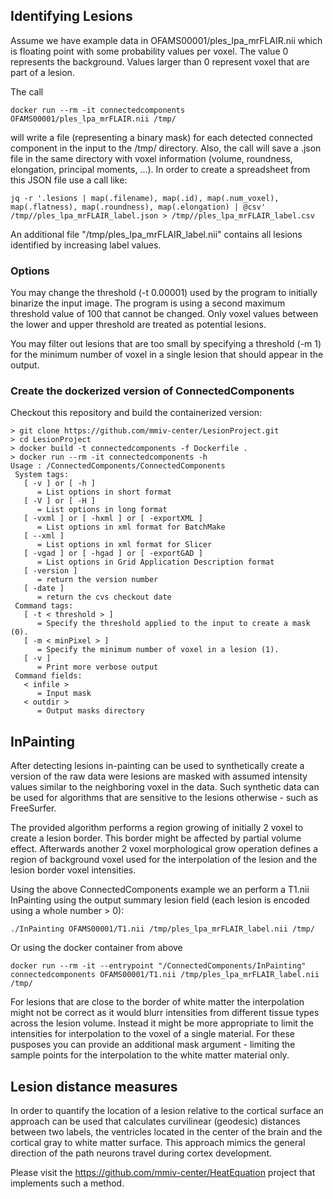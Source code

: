 ## Identifying Lesions

Assume we have example data in OFAMS00001/ples_lpa_mrFLAIR.nii which is floating point with some probability values per voxel. The value 0 represents the background. Values larger than 0 represent voxel that are part of a lesion.

The call
```
docker run --rm -it connectedcomponents OFAMS00001/ples_lpa_mrFLAIR.nii /tmp/
```
will write a file (representing a binary mask) for each detected connected component in the input to the /tmp/ directory. Also, the call will save a .json file in the same directory with voxel information (volume, roundness, elongation, principal moments, ...). In order to create a spreadsheet from this JSON file use a call like:
```
jq -r '.lesions | map(.filename), map(.id), map(.num_voxel), map(.flatness), map(.roundness), map(.elongation) | @csv' /tmp//ples_lpa_mrFLAIR_label.json > /tmp//ples_lpa_mrFLAIR_label.csv
```

An additional file "/tmp/ples_lpa_mrFLAIR_label.nii" contains all lesions identified by increasing label values.

### Options

You may change the threshold (-t 0.00001) used by the program to initially binarize the input image. The program is using a second maximum threshold value of 100 that cannot be changed. Only voxel values between the lower and upper threshold are treated as potential lesions.

You may filter out lesions that are too small by specifying a threshold (-m 1) for the minimum number of voxel in a single lesion that
should appear in the output.

### Create the dockerized version of ConnectedComponents

Checkout this repository and build the containerized version:
```
> git clone https://github.com/mmiv-center/LesionProject.git
> cd LesionProject
> docker build -t connectedcomponents -f Dockerfile .
> docker run --rm -it connectedcomponents -h
Usage : /ConnectedComponents/ConnectedComponents
 System tags: 
   [ -v ] or [ -h ]
      = List options in short format
   [ -V ] or [ -H ]
      = List options in long format
   [ -vxml ] or [ -hxml ] or [ -exportXML ]
      = List options in xml format for BatchMake
   [ --xml ]
      = List options in xml format for Slicer
   [ -vgad ] or [ -hgad ] or [ -exportGAD ]
      = List options in Grid Application Description format
   [ -version ]
      = return the version number
   [ -date ]
      = return the cvs checkout date
 Command tags: 
   [ -t < threshold > ]
      = Specify the threshold applied to the input to create a mask (0).
   [ -m < minPixel > ]
      = Specify the minimum number of voxel in a lesion (1).
   [ -v ]
      = Print more verbose output
 Command fields: 
   < infile > 
      = Input mask
   < outdir > 
      = Output masks directory
```

## InPainting

After detecting lesions in-painting can be used to synthetically create a version of the raw data were lesions
are masked with assumed intensity values similar to the neighboring voxel in the data. Such synthetic data can be
used for algorithms that are sensitive to the lesions otherwise - such as FreeSurfer.

The provided algorithm performs a region growing of initially 2 voxel to create a lesion border. This border might
be affected by partial volume effect. Afterwards another 2 voxel morphological grow operation defines a region of
background voxel used for the interpolation of the lesion and the lesion border voxel intensities.

Using the above ConnectedComponents example we an perform a T1.nii InPainting using the output
summary lesion field (each lesion is encoded using a whole number > 0):
```
./InPainting OFAMS00001/T1.nii /tmp/ples_lpa_mrFLAIR_label.nii /tmp/
```
Or using the docker container from above
```
docker run --rm -it --entrypoint "/ConnectedComponents/InPainting" connectedcomponents OFAMS00001/T1.nii /tmp/ples_lpa_mrFLAIR_label.nii /tmp/
```

For lesions that are close to the border of white matter the interpolation might not be correct as it would blurr intensities from different tissue types across the lesion volume. Instead it might be more appropriate to limit the intensities for interpolation to the voxel of a single material. For these pusposes you can provide an additional mask argument - limiting the sample points for the interpolation to the white matter material only.

## Lesion distance measures

In order to quantify the location of a lesion relative to the cortical surface an approach can be used that calculates curvilinear (geodesic) distances between two labels, the ventricles located in the center of the brain and the cortical gray to white matter surface. This approach mimics the general direction of the path neurons travel during cortex development.

Please visit the https://github.com/mmiv-center/HeatEquation project that implements such a method.
